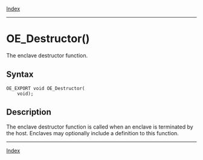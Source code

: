 [Index](index.md)

---
# OE_Destructor()

The enclave destructor function.

## Syntax

    OE_EXPORT void OE_Destructor(
        void);
## Description 

The enclave destructor function is called when an enclave is terminated by the host. Enclaves may optionally include a definition to this function.

---
[Index](index.md)

